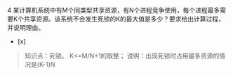 4
某计算机系统中有M个同类型共享资源，有N个进程竞争使用，每个进程最多需要K个共享资源。该系统不会发生死锁的K的最大值是多少？要求给出计算过程，并说明理由。
- [x]  

> 知识点：死锁。
> K<=M/N+1的取整； 说明：出现死锁时占用最多资源的情况是(K-1)N
